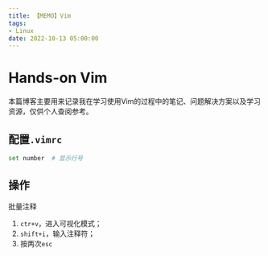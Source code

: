 ```yaml
---
title: 【MEMO】Vim
tags:
- Linux
date: 2022-10-13 05:00:00
---
```


# Hands-on Vim

本篇博客主要用来记录我在学习使用Vim的过程中的笔记、问题解决方案以及学习资源，仅供个人查阅参考。

<!-- more -->

## 配置`.vimrc`

```bash
set number  # 显示行号
```

## 操作

批量注释

1. `ctr+v`，进入可视化模式；
2. `shift+i`，输入注释符；
3. 按两次`esc`




